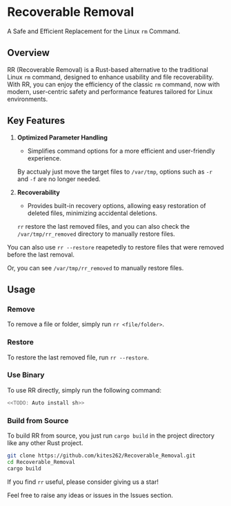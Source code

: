 # Recoverable Removal

A Safe and Efficient Replacement for the Linux `rm` Command.

## Overview

RR (Recoverable Removal) is a Rust-based alternative to the traditional Linux `rm` command, designed to enhance usability and file recoverability. With RR, you can enjoy the efficiency of the classic `rm` command, now with modern, user-centric safety and performance features tailored for Linux environments.

## Key Features

1. **Optimized Parameter Handling**

    - Simplifies command options for a more efficient and user-friendly experience.

    By acctualy just move the target files to `/var/tmp`, options such as `-r` and `-f` are no longer needed.

2. **Recoverability**

    - Provides built-in recovery options, allowing easy restoration of deleted files, minimizing accidental deletions.

    `rr` restore the last removed files, and you can also check the `/var/tmp/rr_removed` directory to manually restore files.

You can also use `rr --restore` reapetedly to restore files that were removed before the last removal.

Or, you can see `/var/tmp/rr_removed` to manually restore files.

## Usage

### Remove

To remove a file or folder, simply run `rr <file/folder>`.

### Restore

To restore the last removed file, run `rr --restore`.

### Use Binary

To use RR directly, simply run the following command:

```bash
<<TODO: Auto install sh>>
```

### Build from Source

To build RR from source, you just run `cargo build` in the project directory like any other Rust project.

```bash
git clone https://github.com/kites262/Recoverable_Removal.git
cd Recoverable_Removal
cargo build
```

If you find `rr` useful, please consider giving us a star!

Feel free to raise any ideas or issues in the Issues section.
